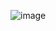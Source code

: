 ![image](https://github.com/lucasjose256/simulador-resgate/assets/79601444/7a1f2e20-c8b7-498e-a163-b8e465b5e2e6)
